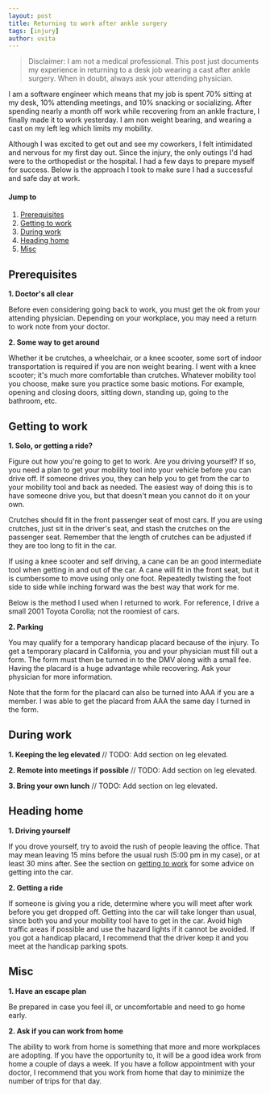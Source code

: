 ```yaml
---
layout: post
title: Returning to work after ankle surgery
tags: [injury]
author: uvita
---
```


> Disclaimer: I am not a medical professional. This post just documents my experience in returning to a desk job wearing a cast after ankle surgery. When in doubt, always ask your attending physician.

I am a software engineer which means that my job is spent 70% sitting at my desk, 10% attending meetings, and 10% snacking or socializing. After spending nearly a month off work while recovering from an ankle fracture, I finally made it to work yesterday. I am non weight bearing, and wearing a cast on my left leg which limits my mobility.

Although I was excited to get out and see my coworkers, I felt intimidated and nervous for my first day out. Since the injury, the only outings I'd had were to the orthopedist or the hospital. I had a few days to prepare myself for success. Below is the approach I took to make sure I had a successful and safe day at work.

#### Jump to
1. [Prerequisites](#prerequisites)
2. [Getting to work](#getting-to-work)
3. [During work](#during-work)
3. [Heading home](#heading-home)
3. [Misc](#misc)

## Prerequisites
**1. Doctor's all clear**

  Before even considering going back to work, you must get the ok from your attending physician. Depending on your workplace, you may need a return to work note from your doctor.  

**2. Some way to get around**

  Whether it be crutches, a wheelchair, or a knee scooter, some sort of indoor transportation is required if you are non weight bearing. I went with a knee scooter; it's much more comfortable than crutches. Whatever mobility tool you choose, make sure you practice some basic motions. For example, opening and closing doors, sitting down, standing up, going to the bathroom, etc.

## Getting to work
**1. Solo, or getting a ride?**

  Figure out how you're going to get to work. Are you driving yourself? If so,  you need a plan to get your mobility tool into your vehicle before you can drive off.  If someone drives you, they can help you to get from the car to your mobility tool and back as needed. The easiest way of doing this is to have someone drive you, but that doesn't mean you cannot do it on your own.

  Crutches should fit in the front passenger seat of most cars. If you are using crutches, just sit in the driver's seat, and stash the crutches on the passenger seat. Remember that the length of crutches can be adjusted if they are too long to fit in the car.

  If using a knee scooter and self driving, a cane can be an good intermediate tool when getting in and out of the car. A cane will fit in the front seat, but it is cumbersome to move using only one foot. Repeatedly twisting the foot side to side while inching forward was the best way that work for me.

  Below is the method I used when I returned to work. For reference, I drive a small 2001 Toyota Corolla; not the roomiest of cars.

**2. Parking**

  You may qualify for a temporary handicap placard because of the injury. To get a temporary placard in California, you and your physician must fill out a form. The form must then be turned in to the DMV along with a small fee. Having the placard is a huge advantage while recovering. Ask your physician for more information.

  Note that the form for the placard can also be turned into AAA if you are a member. I was able to get the placard from AAA the same day I turned in the form.

## During work
**1. Keeping the leg elevated**
// TODO: Add section on leg elevated.

**2. Remote into meetings if possible**
// TODO: Add section on leg elevated.

**3. Bring your own lunch**
// TODO: Add section on leg elevated.

## Heading home
**1. Driving yourself**

  If you drove yourself, try to avoid the rush of people leaving the office. That may mean leaving 15 mins before the usual rush (5:00 pm in my case), or at least 30 mins after. See the section on [getting to work](#getting-to-work) for some advice on getting into the car.

**2. Getting a ride**

  If someone is giving you a ride, determine where you will meet after work before you get dropped off. Getting into the car will take longer than usual, since both you and your mobility tool have to get in the car. Avoid high traffic areas if possible and use the hazard lights if it cannot be avoided.
  If you got a handicap placard, I recommend that the driver keep it and you meet at the handicap parking spots.

## Misc
**1. Have an escape plan**

  Be prepared in case you feel ill, or uncomfortable and need to go home early.

**2. Ask if you can work from home**

  The ability to work from home is something that more and more workplaces are adopting. If you have the opportunity to, it will be a good idea work from home a couple of days a week. If you have a follow appointment with your doctor, I recommend that you work from home that day to minimize the number of trips for that day.
